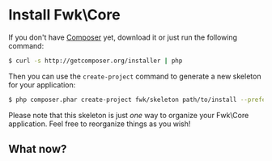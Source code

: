 # Install Fwk\Core

If you don't have [Composer](http://getcomposer.org) yet, download it or just run the following command:

``` sh
$ curl -s http://getcomposer.org/installer | php
``` 

Then you can use the ```create-project``` command to generate a new skeleton for your application:

``` sh
$ php composer.phar create-project fwk/skeleton path/to/install --prefer-dist --dev dev-master
``` 

Please note that this skeleton is just _one_ way to organize your Fwk\Core application. Feel free to reorganize things as you wish!

## What now?

